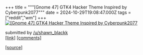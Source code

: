 +++
title = """[Gnome 47] GTK4 Hacker Theme Inspired by Cyberpunk2077"""
date = 2024-10-29T19:08:47.000Z
tags = ["reddit","wm"]
+++
[![[Gnome 47] GTK4 Hacker Theme Inspired by Cyberpunk2077](https://b.thumbs.redditmedia.com/E_U2mBRlEi0_wVcQZVmkdlRdLWDXYLbmp1GdpCczAvw.jpg "[Gnome 47] GTK4 Hacker Theme Inspired by Cyberpunk2077")](https://www.reddit.com/r/unixporn/comments/1gf2oqz/gnome_47_gtk4_hacker_theme_inspired_by/)

submitted by [/u/shawn\_blackk](https://www.reddit.com/user/shawn_blackk)  
[\[link\]](https://www.reddit.com/gallery/1gf2oqz) [\[comments\]](https://www.reddit.com/r/unixporn/comments/1gf2oqz/gnome_47_gtk4_hacker_theme_inspired_by/)

[[source]](https://www.reddit.com/r/unixporn/comments/1gf2oqz/gnome_47_gtk4_hacker_theme_inspired_by/)
